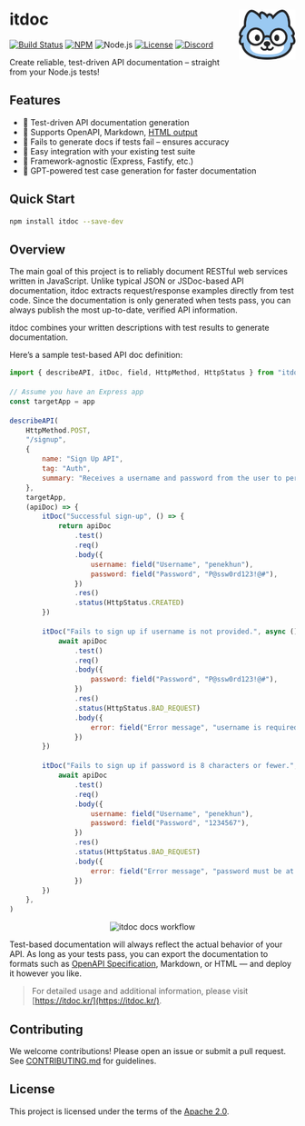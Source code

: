 # <img src="https://github.com/do-pa/itdoc/blob/develop/itdoc-doc/static/img/logo.png?raw=true" align="right" width="100">itdoc

[![Build Status](https://github.com/do-pa/itdoc/actions/workflows/ci.yml/badge.svg)](https://github.com/do-pa/itdoc/actions/workflows/ci.yml)
[![NPM](https://img.shields.io/npm/v/itdoc.svg)](https://www.npmjs.com/package/itdoc)
![Node.js](https://img.shields.io/badge/node.js-%3E%3D20.0.0-brightgreen?logo=node.js&logoColor=white&style=flat-square)
[![License](https://img.shields.io/:license-apache-brightgreen.svg)](http://www.apache.org/licenses/LICENSE-2.0.html)
[![Discord](https://img.shields.io/badge/Chat-Discord-5765F2.svg)](https://discord.gg/ZhXk7VSu5Z)

Create reliable, test-driven API documentation – straight from your Node.js tests!

## Features

- 🧪 Test-driven API documentation generation
- 📄 Supports OpenAPI, Markdown, [HTML output]
- 🚫 Fails to generate docs if tests fail – ensures accuracy
- 🔧 Easy integration with your existing test suite
- 🧩 Framework-agnostic (Express, Fastify, etc.)
- 🤖 GPT-powered test case generation for faster documentation

[HTML output]: http://redocly.com/demo/openapi/museum-api/operations/getmuseumhours

## Quick Start

```bash
npm install itdoc --save-dev
```

## Overview

The main goal of this project is to reliably document RESTful web services written in JavaScript.
Unlike typical JSON or JSDoc-based API documentation, itdoc extracts request/response examples
directly from test code. Since the documentation is only generated when tests pass, you can always
publish the most up-to-date, verified API information.

itdoc combines your written descriptions with test results to generate documentation.

Here’s a sample test-based API doc definition:

```javascript
import { describeAPI, itDoc, field, HttpMethod, HttpStatus } from "itdoc"

// Assume you have an Express app
const targetApp = app

describeAPI(
    HttpMethod.POST,
    "/signup",
    {
        name: "Sign Up API",
        tag: "Auth",
        summary: "Receives a username and password from the user to perform sign-up.",
    },
    targetApp,
    (apiDoc) => {
        itDoc("Successful sign-up", () => {
            return apiDoc
                .test()
                .req()
                .body({
                    username: field("Username", "penekhun"),
                    password: field("Password", "P@ssw0rd123!@#"),
                })
                .res()
                .status(HttpStatus.CREATED)
        })

        itDoc("Fails to sign up if username is not provided.", async () => {
            await apiDoc
                .test()
                .req()
                .body({
                    password: field("Password", "P@ssw0rd123!@#"),
                })
                .res()
                .status(HttpStatus.BAD_REQUEST)
                .body({
                    error: field("Error message", "username is required"),
                })
        })

        itDoc("Fails to sign up if password is 8 characters or fewer.", async () => {
            await apiDoc
                .test()
                .req()
                .body({
                    username: field("Username", "penekhun"),
                    password: field("Password", "1234567"),
                })
                .res()
                .status(HttpStatus.BAD_REQUEST)
                .body({
                    error: field("Error message", "password must be at least 8 characters"),
                })
        })
    },
)
```

<p align="center">
  <img src="https://github.com/user-attachments/assets/8251bb8e-3829-4488-8992-8450d12403b8" alt="itdoc docs workflow" style="width:30%;">
</p>

Test-based documentation will always reflect the actual behavior of your API. As long as your tests
pass, you can export the documentation to formats such as [OpenAPI Specification], Markdown, or HTML
— and deploy it however you like.

[OpenAPI Specification]: https://swagger.io/specification/

<!--
## env 설정

.env를 설정해서 GPT API기반으로 테스트를 생성할 수 있습니다. .env.example를 기반으로 설정해주세요.
-->

> For detailed usage and additional information, please visit
> [https://itdoc.kr/](https://itdoc.kr/).

## Contributing

We welcome contributions! Please open an issue or submit a pull request. See
[CONTRIBUTING.md](CONTRIBUTING.md) for guidelines.

## License

This project is licensed under the terms of the [Apache 2.0].

[Apache 2.0]: LICENSE.txt
